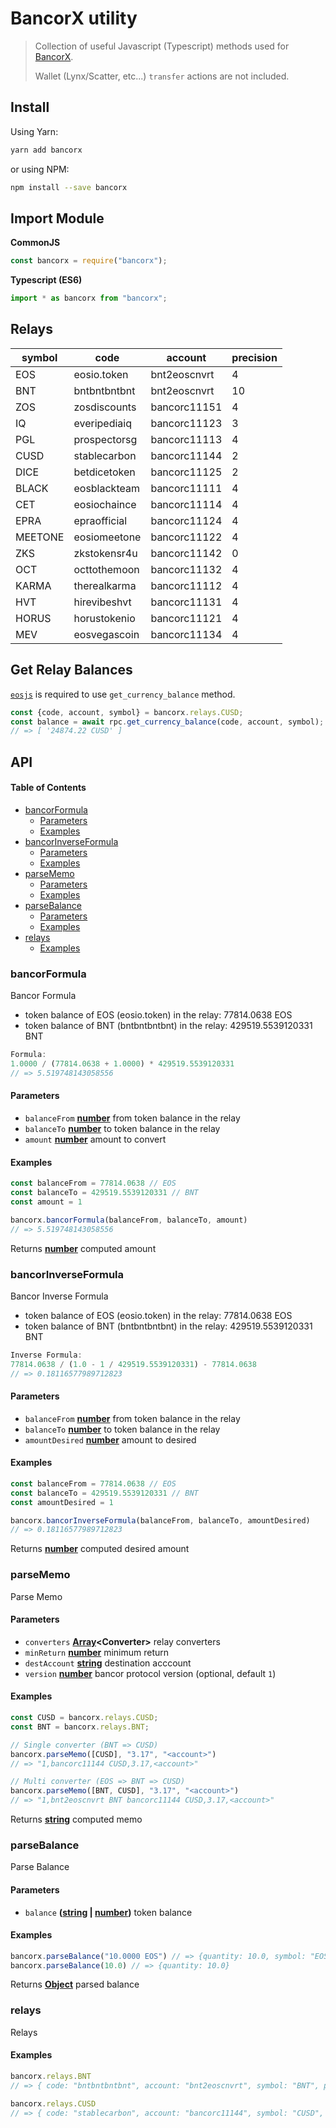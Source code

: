 # BancorX utility

> Collection of useful Javascript (Typescript) methods used for [BancorX](https://eos.bancor.network).
>
> Wallet (Lynx/Scatter, etc...) `transfer` actions are not included.

## Install

Using Yarn:

```bash
yarn add bancorx
```

or using NPM:

```bash
npm install --save bancorx
```

## Import Module

**CommonJS**

```js
const bancorx = require("bancorx");
```

**Typescript (ES6)**

```js
import * as bancorx from "bancorx";
```

## Relays

| **symbol** | **code**     | **account**  | **precision** |
| ---------- | ------------ | ------------ | ------------- |
| EOS        | eosio.token  | bnt2eoscnvrt | 4             |
| BNT        | bntbntbntbnt | bnt2eoscnvrt | 10            |
| ZOS        | zosdiscounts | bancorc11151 | 4             |
| IQ         | everipediaiq | bancorc11123 | 3             |
| PGL        | prospectorsg | bancorc11113 | 4             |
| CUSD       | stablecarbon | bancorc11144 | 2             |
| DICE       | betdicetoken | bancorc11125 | 2             |
| BLACK      | eosblackteam | bancorc11111 | 4             |
| CET        | eosiochaince | bancorc11114 | 4             |
| EPRA       | epraofficial | bancorc11124 | 4             |
| MEETONE    | eosiomeetone | bancorc11122 | 4             |
| ZKS        | zkstokensr4u | bancorc11142 | 0             |
| OCT        | octtothemoon | bancorc11132 | 4             |
| KARMA      | therealkarma | bancorc11112 | 4             |
| HVT        | hirevibeshvt | bancorc11131 | 4             |
| HORUS      | horustokenio | bancorc11121 | 4             |
| MEV        | eosvegascoin | bancorc11134 | 4             |

## Get Relay Balances

[`eosjs`](https://github.com/EOSIO/eosjs) is required to use `get_currency_balance` method.

```js
const {code, account, symbol} = bancorx.relays.CUSD;
const balance = await rpc.get_currency_balance(code, account, symbol);
// => [ '24874.22 CUSD' ]
```

## API

<!-- Generated by documentation.js. Update this documentation by updating the source code. -->

#### Table of Contents

-   [bancorFormula](#bancorformula)
    -   [Parameters](#parameters)
    -   [Examples](#examples)
-   [bancorInverseFormula](#bancorinverseformula)
    -   [Parameters](#parameters-1)
    -   [Examples](#examples-1)
-   [parseMemo](#parsememo)
    -   [Parameters](#parameters-2)
    -   [Examples](#examples-2)
-   [parseBalance](#parsebalance)
    -   [Parameters](#parameters-3)
    -   [Examples](#examples-3)
-   [relays](#relays)
    -   [Examples](#examples-4)

### bancorFormula

Bancor Formula

-   token balance of EOS (eosio.token) in the relay: 77814.0638 EOS
-   token balance of BNT (bntbntbntbnt) in the relay: 429519.5539120331 BNT

```js
Formula:
1.0000 / (77814.0638 + 1.0000) * 429519.5539120331
// => 5.519748143058556
```

#### Parameters

-   `balanceFrom` **[number](https://developer.mozilla.org/docs/Web/JavaScript/Reference/Global_Objects/Number)** from token balance in the relay
-   `balanceTo` **[number](https://developer.mozilla.org/docs/Web/JavaScript/Reference/Global_Objects/Number)** to token balance in the relay
-   `amount` **[number](https://developer.mozilla.org/docs/Web/JavaScript/Reference/Global_Objects/Number)** amount to convert

#### Examples

```javascript
const balanceFrom = 77814.0638 // EOS
const balanceTo = 429519.5539120331 // BNT
const amount = 1

bancorx.bancorFormula(balanceFrom, balanceTo, amount)
// => 5.519748143058556
```

Returns **[number](https://developer.mozilla.org/docs/Web/JavaScript/Reference/Global_Objects/Number)** computed amount

### bancorInverseFormula

Bancor Inverse Formula

-   token balance of EOS (eosio.token) in the relay: 77814.0638 EOS
-   token balance of BNT (bntbntbntbnt) in the relay: 429519.5539120331 BNT

```js
Inverse Formula:
77814.0638 / (1.0 - 1 / 429519.5539120331) - 77814.0638
// => 0.18116577989712823
```

#### Parameters

-   `balanceFrom` **[number](https://developer.mozilla.org/docs/Web/JavaScript/Reference/Global_Objects/Number)** from token balance in the relay
-   `balanceTo` **[number](https://developer.mozilla.org/docs/Web/JavaScript/Reference/Global_Objects/Number)** to token balance in the relay
-   `amountDesired` **[number](https://developer.mozilla.org/docs/Web/JavaScript/Reference/Global_Objects/Number)** amount to desired

#### Examples

```javascript
const balanceFrom = 77814.0638 // EOS
const balanceTo = 429519.5539120331 // BNT
const amountDesired = 1

bancorx.bancorInverseFormula(balanceFrom, balanceTo, amountDesired)
// => 0.18116577989712823
```

Returns **[number](https://developer.mozilla.org/docs/Web/JavaScript/Reference/Global_Objects/Number)** computed desired amount

### parseMemo

Parse Memo

#### Parameters

-   `converters` **[Array](https://developer.mozilla.org/docs/Web/JavaScript/Reference/Global_Objects/Array)&lt;Converter>** relay converters
-   `minReturn` **[number](https://developer.mozilla.org/docs/Web/JavaScript/Reference/Global_Objects/Number)** minimum return
-   `destAccount` **[string](https://developer.mozilla.org/docs/Web/JavaScript/Reference/Global_Objects/String)** destination acccount
-   `version` **[number](https://developer.mozilla.org/docs/Web/JavaScript/Reference/Global_Objects/Number)** bancor protocol version (optional, default `1`)

#### Examples

```javascript
const CUSD = bancorx.relays.CUSD;
const BNT = bancorx.relays.BNT;

// Single converter (BNT => CUSD)
bancorx.parseMemo([CUSD], "3.17", "<account>")
// => "1,bancorc11144 CUSD,3.17,<account>"

// Multi converter (EOS => BNT => CUSD)
bancorx.parseMemo([BNT, CUSD], "3.17", "<account>")
// => "1,bnt2eoscnvrt BNT bancorc11144 CUSD,3.17,<account>"
```

Returns **[string](https://developer.mozilla.org/docs/Web/JavaScript/Reference/Global_Objects/String)** computed memo

### parseBalance

Parse Balance

#### Parameters

-   `balance` **([string](https://developer.mozilla.org/docs/Web/JavaScript/Reference/Global_Objects/String) \| [number](https://developer.mozilla.org/docs/Web/JavaScript/Reference/Global_Objects/Number))** token balance

#### Examples

```javascript
bancorx.parseBalance("10.0000 EOS") // => {quantity: 10.0, symbol: "EOS"}
bancorx.parseBalance(10.0) // => {quantity: 10.0}
```

Returns **[Object](https://developer.mozilla.org/docs/Web/JavaScript/Reference/Global_Objects/Object)** parsed balance

### relays

Relays

#### Examples

```javascript
bancorx.relays.BNT
// => { code: "bntbntbntbnt", account: "bnt2eoscnvrt", symbol: "BNT", precision: 10 }

bancorx.relays.CUSD
// => { code: "stablecarbon", account: "bancorc11144", symbol: "CUSD", precision: 2 }
```
